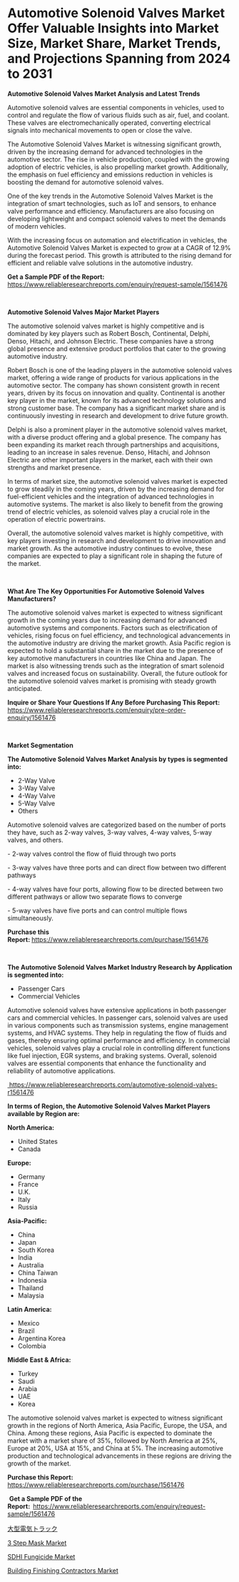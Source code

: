 <p><h1>Automotive Solenoid Valves Market Offer Valuable Insights into Market Size, Market Share, Market Trends, and Projections Spanning from 2024 to 2031</h1></p><p><strong>Automotive Solenoid Valves Market Analysis and Latest Trends</strong></p>
<p><p>Automotive solenoid valves are essential components in vehicles, used to control and regulate the flow of various fluids such as air, fuel, and coolant. These valves are electromechanically operated, converting electrical signals into mechanical movements to open or close the valve.</p><p>The Automotive Solenoid Valves Market is witnessing significant growth, driven by the increasing demand for advanced technologies in the automotive sector. The rise in vehicle production, coupled with the growing adoption of electric vehicles, is also propelling market growth. Additionally, the emphasis on fuel efficiency and emissions reduction in vehicles is boosting the demand for automotive solenoid valves.</p><p>One of the key trends in the Automotive Solenoid Valves Market is the integration of smart technologies, such as IoT and sensors, to enhance valve performance and efficiency. Manufacturers are also focusing on developing lightweight and compact solenoid valves to meet the demands of modern vehicles.</p><p>With the increasing focus on automation and electrification in vehicles, the Automotive Solenoid Valves Market is expected to grow at a CAGR of 12.9% during the forecast period. This growth is attributed to the rising demand for efficient and reliable valve solutions in the automotive industry.</p></p>
<p><strong>Get a Sample PDF of the Report:&nbsp;</strong> <a href="https://www.reliableresearchreports.com/enquiry/request-sample/1561476">https://www.reliableresearchreports.com/enquiry/request-sample/1561476</a></p>
<p>&nbsp;</p>
<p><strong>Automotive Solenoid Valves Major Market Players</strong></p>
<p><p>The automotive solenoid valves market is highly competitive and is dominated by key players such as Robert Bosch, Continental, Delphi, Denso, Hitachi, and Johnson Electric. These companies have a strong global presence and extensive product portfolios that cater to the growing automotive industry. </p><p>Robert Bosch is one of the leading players in the automotive solenoid valves market, offering a wide range of products for various applications in the automotive sector. The company has shown consistent growth in recent years, driven by its focus on innovation and quality. Continental is another key player in the market, known for its advanced technology solutions and strong customer base. The company has a significant market share and is continuously investing in research and development to drive future growth. </p><p>Delphi is also a prominent player in the automotive solenoid valves market, with a diverse product offering and a global presence. The company has been expanding its market reach through partnerships and acquisitions, leading to an increase in sales revenue. Denso, Hitachi, and Johnson Electric are other important players in the market, each with their own strengths and market presence.</p><p>In terms of market size, the automotive solenoid valves market is expected to grow steadily in the coming years, driven by the increasing demand for fuel-efficient vehicles and the integration of advanced technologies in automotive systems. The market is also likely to benefit from the growing trend of electric vehicles, as solenoid valves play a crucial role in the operation of electric powertrains.</p><p>Overall, the automotive solenoid valves market is highly competitive, with key players investing in research and development to drive innovation and market growth. As the automotive industry continues to evolve, these companies are expected to play a significant role in shaping the future of the market.</p></p>
<p>&nbsp;</p>
<p><strong>What Are The Key Opportunities For Automotive Solenoid Valves Manufacturers?</strong></p>
<p><p>The automotive solenoid valves market is expected to witness significant growth in the coming years due to increasing demand for advanced automotive systems and components. Factors such as electrification of vehicles, rising focus on fuel efficiency, and technological advancements in the automotive industry are driving the market growth. Asia Pacific region is expected to hold a substantial share in the market due to the presence of key automotive manufacturers in countries like China and Japan. The market is also witnessing trends such as the integration of smart solenoid valves and increased focus on sustainability. Overall, the future outlook for the automotive solenoid valves market is promising with steady growth anticipated.</p></p>
<p><strong>Inquire or Share Your Questions If Any Before Purchasing This Report:</strong> <a href="https://www.reliableresearchreports.com/enquiry/pre-order-enquiry/1561476">https://www.reliableresearchreports.com/enquiry/pre-order-enquiry/1561476</a></p>
<p>&nbsp;</p>
<p><strong>Market Segmentation</strong></p>
<p><strong>The Automotive Solenoid Valves Market Analysis by types is segmented into:</strong></p>
<p><ul><li>2-Way Valve</li><li>3-Way Valve</li><li>4-Way Valve</li><li>5-Way Valve</li><li>Others</li></ul></p>
<p><p>Automotive solenoid valves are categorized based on the number of ports they have, such as 2-way valves, 3-way valves, 4-way valves, 5-way valves, and others. </p><p>- 2-way valves control the flow of fluid through two ports</p><p>- 3-way valves have three ports and can direct flow between two different pathways</p><p>- 4-way valves have four ports, allowing flow to be directed between two different pathways or allow two separate flows to converge</p><p>- 5-way valves have five ports and can control multiple flows simultaneously.</p></p>
<p><strong>Purchase this Report:&nbsp;</strong><a href="https://www.reliableresearchreports.com/purchase/1561476">https://www.reliableresearchreports.com/purchase/1561476</a></p>
<p>&nbsp;</p>
<p><strong>The Automotive Solenoid Valves Market Industry Research by Application is segmented into:</strong></p>
<p><ul><li>Passenger Cars</li><li>Commercial Vehicles</li></ul></p>
<p><p>Automotive solenoid valves have extensive applications in both passenger cars and commercial vehicles. In passenger cars, solenoid valves are used in various components such as transmission systems, engine management systems, and HVAC systems. They help in regulating the flow of fluids and gases, thereby ensuring optimal performance and efficiency. In commercial vehicles, solenoid valves play a crucial role in controlling different functions like fuel injection, EGR systems, and braking systems. Overall, solenoid valves are essential components that enhance the functionality and reliability of automotive applications.</p></p>
<p><a href="https://www.reliableresearchreports.com/automotive-solenoid-valves-r1561476">&nbsp;https://www.reliableresearchreports.com/automotive-solenoid-valves-r1561476</a></p>
<p><strong>In terms of Region, the Automotive Solenoid Valves Market Players available by Region are:</strong></p>
<p>
    <p> <strong> North America: </strong>
        <ul>
            <li>United States</li>
            <li>Canada</li>
        </ul>
        </p> 
    <p> <strong> Europe: </strong>
        <ul>
            <li>Germany</li>
            <li>France</li>
            <li>U.K.</li>
            <li>Italy</li>
            <li>Russia</li>
        </ul>
        </p> 
    <p> <strong> Asia-Pacific: </strong>
        <ul>
            <li>China</li>
            <li>Japan</li>
            <li>South Korea</li>
            <li>India</li>
            <li>Australia</li>
            <li>China Taiwan</li>
            <li>Indonesia</li>
            <li>Thailand</li>
            <li>Malaysia</li>
        </ul>
        </p> 
    <p> <strong> Latin America: </strong>
        <ul>
            <li>Mexico</li>
            <li>Brazil</li>
            <li>Argentina Korea</li>
            <li>Colombia</li>
        </ul>
        </p> 
    <p> <strong> Middle East & Africa: </strong>
        <ul>
            <li>Turkey</li>
            <li>Saudi</li>
            <li>Arabia</li>
            <li>UAE</li>
            <li>Korea</li>
        </ul>
    </p>
    </p>
<p><p>The automotive solenoid valves market is expected to witness significant growth in the regions of North America, Asia Pacific, Europe, the USA, and China. Among these regions, Asia Pacific is expected to dominate the market with a market share of 35%, followed by North America at 25%, Europe at 20%, USA at 15%, and China at 5%. The increasing automotive production and technological advancements in these regions are driving the growth of the market.</p></p>
<p><strong>Purchase this Report: </strong><a href="https://www.reliableresearchreports.com/purchase/1561476">https://www.reliableresearchreports.com/purchase/1561476</a></p>
<p>&nbsp;<strong>Get a Sample PDF of the Report:&nbsp;&nbsp;</strong><a href="https://www.reliableresearchreports.com/enquiry/request-sample/1561476">https://www.reliableresearchreports.com/enquiry/request-sample/1561476</a></p>
<p><strong></strong></p>
<p><p><a href="https://github.com/alyle7648/Market-Research-Report-List-1/blob/main/965140591049.md">大型電気トラック</a></p><p><a href="https://www.linkedin.com/pulse/decoding-3-step-mask-market-metrics-share-trends-growth-patterns-dhabe">3 Step Mask Market</a></p><p><a href="https://github.com/mauripalmi/Market-Research-Report-List-3/blob/main/sdhi-fungicide-market.md">SDHI Fungicide Market</a></p><p><a href="https://www.linkedin.com/pulse/decoding-building-finishing-contractors-market-metrics-share-s5tae">Building Finishing Contractors Market</a></p></p>